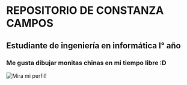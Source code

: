 # REPOSITORIO DE CONSTANZA CAMPOS
## Estudiante de ingeniería en informática l° año
### Me gusta dibujar monitas chinas en mi tiempo libre :D
![Mira mi perfil!](/capturas/de/pantalla/Captura/1.JPG "Hola!")

